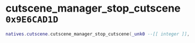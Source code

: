 # cutscene_manager_stop_cutscene `0x9E6CAD1D`

```lua
natives.cutscene.cutscene_manager_stop_cutscene(_unk0 --[[ integer ]], _unk1 --[[ integer ]])
```
